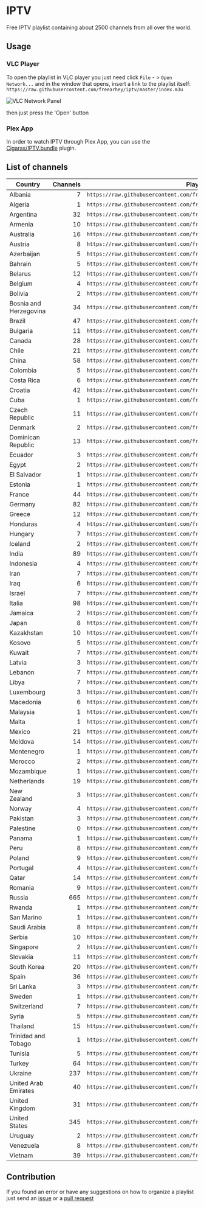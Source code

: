 # IPTV

Free IPTV playlist containing about 2500 channels from all over the world.

## Usage

### VLC Player

To open the playlist in VLC player you just need click `File` - > `Open Network...` and in the window that opens, insert a link to the playlist itself: `https://raw.githubusercontent.com/freearhey/iptv/master/index.m3u`

![VLC Network Panel](https://github.com/freearhey/iptv/raw/master/images/vlc-network-panel.png)

then just press the 'Open' button

### Plex App

In order to watch IPTV through Plex App, you can use the [Cigaras/IPTV.bundle](https://github.com/Cigaras/IPTV.bundle) plugin.

## List of channels

| Country                | Channels | Playlist 
| ---------------------- | -------: | --------
| Albania                | 7        | `https://raw.githubusercontent.com/freearhey/iptv/master/channels/al.m3u`
| Algeria                | 1        | `https://raw.githubusercontent.com/freearhey/iptv/master/channels/dz.m3u`
| Argentina              | 32       | `https://raw.githubusercontent.com/freearhey/iptv/master/channels/ar.m3u`
| Armenia                | 10       | `https://raw.githubusercontent.com/freearhey/iptv/master/channels/am.m3u`
| Australia              | 16       | `https://raw.githubusercontent.com/freearhey/iptv/master/channels/au.m3u`
| Austria                | 8        | `https://raw.githubusercontent.com/freearhey/iptv/master/channels/at.m3u`
| Azerbaijan             | 5        | `https://raw.githubusercontent.com/freearhey/iptv/master/channels/az.m3u`
| Bahrain                | 5        | `https://raw.githubusercontent.com/freearhey/iptv/master/channels/bh.m3u`
| Belarus                | 12       | `https://raw.githubusercontent.com/freearhey/iptv/master/channels/by.m3u`
| Belgium                | 4        | `https://raw.githubusercontent.com/freearhey/iptv/master/channels/be.m3u`
| Bolivia                | 2        | `https://raw.githubusercontent.com/freearhey/iptv/master/channels/bo.m3u`
| Bosnia and Herzegovina | 34       | `https://raw.githubusercontent.com/freearhey/iptv/master/channels/ba.m3u`
| Brazil                 | 47       | `https://raw.githubusercontent.com/freearhey/iptv/master/channels/br.m3u`
| Bulgaria               | 11       | `https://raw.githubusercontent.com/freearhey/iptv/master/channels/bg.m3u`
| Canada                 | 28       | `https://raw.githubusercontent.com/freearhey/iptv/master/channels/ca.m3u`
| Chile                  | 21       | `https://raw.githubusercontent.com/freearhey/iptv/master/channels/cl.m3u`
| China                  | 58       | `https://raw.githubusercontent.com/freearhey/iptv/master/channels/cn.m3u`
| Colombia               | 5        | `https://raw.githubusercontent.com/freearhey/iptv/master/channels/co.m3u`
| Costa Rica             | 6        | `https://raw.githubusercontent.com/freearhey/iptv/master/channels/cr.m3u`
| Croatia                | 42       | `https://raw.githubusercontent.com/freearhey/iptv/master/channels/hr.m3u`
| Cuba                   | 1        | `https://raw.githubusercontent.com/freearhey/iptv/master/channels/cu.m3u`
| Czech Republic         | 11       | `https://raw.githubusercontent.com/freearhey/iptv/master/channels/cz.m3u`
| Denmark                | 2        | `https://raw.githubusercontent.com/freearhey/iptv/master/channels/dk.m3u`
| Dominican Republic     | 13       | `https://raw.githubusercontent.com/freearhey/iptv/master/channels/do.m3u`
| Ecuador                | 3        | `https://raw.githubusercontent.com/freearhey/iptv/master/channels/ec.m3u`
| Egypt                  | 2        | `https://raw.githubusercontent.com/freearhey/iptv/master/channels/eg.m3u`
| El Salvador            | 1        | `https://raw.githubusercontent.com/freearhey/iptv/master/channels/sv.m3u`
| Estonia                | 1        | `https://raw.githubusercontent.com/freearhey/iptv/master/channels/ee.m3u`
| France                 | 44       | `https://raw.githubusercontent.com/freearhey/iptv/master/channels/fr.m3u`
| Germany                | 82       | `https://raw.githubusercontent.com/freearhey/iptv/master/channels/de.m3u`
| Greece                 | 12       | `https://raw.githubusercontent.com/freearhey/iptv/master/channels/gr.m3u`
| Honduras               | 4        | `https://raw.githubusercontent.com/freearhey/iptv/master/channels/hn.m3u`
| Hungary                | 7        | `https://raw.githubusercontent.com/freearhey/iptv/master/channels/hu.m3u`
| Iceland                | 2        | `https://raw.githubusercontent.com/freearhey/iptv/master/channels/is.m3u`
| India                  | 89       | `https://raw.githubusercontent.com/freearhey/iptv/master/channels/in.m3u`
| Indonesia              | 4        | `https://raw.githubusercontent.com/freearhey/iptv/master/channels/id.m3u`
| Iran                   | 7        | `https://raw.githubusercontent.com/freearhey/iptv/master/channels/ir.m3u`
| Iraq                   | 6        | `https://raw.githubusercontent.com/freearhey/iptv/master/channels/iq.m3u`
| Israel                 | 7        | `https://raw.githubusercontent.com/freearhey/iptv/master/channels/il.m3u`
| Italia                 | 98       | `https://raw.githubusercontent.com/freearhey/iptv/master/channels/it.m3u`
| Jamaica                | 2        | `https://raw.githubusercontent.com/freearhey/iptv/master/channels/jm.m3u`
| Japan                  | 8        | `https://raw.githubusercontent.com/freearhey/iptv/master/channels/jp.m3u`
| Kazakhstan             | 10       | `https://raw.githubusercontent.com/freearhey/iptv/master/channels/kz.m3u`
| Kosovo                 | 5        | `https://raw.githubusercontent.com/freearhey/iptv/master/channels/xk.m3u`
| Kuwait                 | 7        | `https://raw.githubusercontent.com/freearhey/iptv/master/channels/kw.m3u`
| Latvia                 | 3        | `https://raw.githubusercontent.com/freearhey/iptv/master/channels/lv.m3u`
| Lebanon                | 7        | `https://raw.githubusercontent.com/freearhey/iptv/master/channels/lb.m3u`
| Libya                  | 7        | `https://raw.githubusercontent.com/freearhey/iptv/master/channels/ly.m3u`
| Luxembourg             | 3        | `https://raw.githubusercontent.com/freearhey/iptv/master/channels/lu.m3u`
| Macedonia              | 6        | `https://raw.githubusercontent.com/freearhey/iptv/master/channels/mk.m3u`
| Malaysia               | 1        | `https://raw.githubusercontent.com/freearhey/iptv/master/channels/my.m3u`
| Malta                  | 1        | `https://raw.githubusercontent.com/freearhey/iptv/master/channels/mt.m3u`
| Mexico                 | 21       | `https://raw.githubusercontent.com/freearhey/iptv/master/channels/mx.m3u`
| Moldova                | 14       | `https://raw.githubusercontent.com/freearhey/iptv/master/channels/md.m3u`
| Montenegro             | 1        | `https://raw.githubusercontent.com/freearhey/iptv/master/channels/me.m3u`
| Morocco                | 2        | `https://raw.githubusercontent.com/freearhey/iptv/master/channels/ma.m3u`
| Mozambique             | 1        | `https://raw.githubusercontent.com/freearhey/iptv/master/channels/mz.m3u`
| Netherlands            | 19       | `https://raw.githubusercontent.com/freearhey/iptv/master/channels/nl.m3u`
| New Zealand            | 3        | `https://raw.githubusercontent.com/freearhey/iptv/master/channels/nz.m3u`
| Norway                 | 4        | `https://raw.githubusercontent.com/freearhey/iptv/master/channels/no.m3u`
| Pakistan               | 3        | `https://raw.githubusercontent.com/freearhey/iptv/master/channels/pk.m3u`
| Palestine              | 0        | `https://raw.githubusercontent.com/freearhey/iptv/master/channels/ps.m3u`
| Panama                 | 1        | `https://raw.githubusercontent.com/freearhey/iptv/master/channels/pa.m3u`
| Peru                   | 8        | `https://raw.githubusercontent.com/freearhey/iptv/master/channels/pe.m3u`
| Poland                 | 9        | `https://raw.githubusercontent.com/freearhey/iptv/master/channels/pl.m3u`
| Portugal               | 4        | `https://raw.githubusercontent.com/freearhey/iptv/master/channels/pt.m3u`
| Qatar                  | 14       | `https://raw.githubusercontent.com/freearhey/iptv/master/channels/qa.m3u`
| Romania                | 9        | `https://raw.githubusercontent.com/freearhey/iptv/master/channels/ro.m3u`
| Russia                 | 665      | `https://raw.githubusercontent.com/freearhey/iptv/master/channels/ru.m3u`
| Rwanda                 | 1        | `https://raw.githubusercontent.com/freearhey/iptv/master/channels/rw.m3u`
| San Marino             | 1        | `https://raw.githubusercontent.com/freearhey/iptv/master/channels/sm.m3u`
| Saudi Arabia           | 8        | `https://raw.githubusercontent.com/freearhey/iptv/master/channels/sa.m3u`
| Serbia                 | 10       | `https://raw.githubusercontent.com/freearhey/iptv/master/channels/rs.m3u`
| Singapore              | 2        | `https://raw.githubusercontent.com/freearhey/iptv/master/channels/sg.m3u`
| Slovakia               | 11       | `https://raw.githubusercontent.com/freearhey/iptv/master/channels/sk.m3u`
| South Korea            | 20       | `https://raw.githubusercontent.com/freearhey/iptv/master/channels/kr.m3u`
| Spain                  | 36       | `https://raw.githubusercontent.com/freearhey/iptv/master/channels/es.m3u`
| Sri Lanka              | 3        | `https://raw.githubusercontent.com/freearhey/iptv/master/channels/lk.m3u`
| Sweden                 | 1        | `https://raw.githubusercontent.com/freearhey/iptv/master/channels/se.m3u`
| Switzerland            | 7        | `https://raw.githubusercontent.com/freearhey/iptv/master/channels/ch.m3u`
| Syria                  | 5        | `https://raw.githubusercontent.com/freearhey/iptv/master/channels/sy.m3u`
| Thailand               | 15       | `https://raw.githubusercontent.com/freearhey/iptv/master/channels/th.m3u`
| Trinidad and Tobago    | 1        | `https://raw.githubusercontent.com/freearhey/iptv/master/channels/tt.m3u`
| Tunisia                | 5        | `https://raw.githubusercontent.com/freearhey/iptv/master/channels/tn.m3u`
| Turkey                 | 64       | `https://raw.githubusercontent.com/freearhey/iptv/master/channels/tr.m3u`
| Ukraine                | 237      | `https://raw.githubusercontent.com/freearhey/iptv/master/channels/ua.m3u`
| United Arab Emirates   | 40       | `https://raw.githubusercontent.com/freearhey/iptv/master/channels/ae.m3u`
| United Kingdom         | 31       | `https://raw.githubusercontent.com/freearhey/iptv/master/channels/uk.m3u`
| United States          | 345      | `https://raw.githubusercontent.com/freearhey/iptv/master/channels/us.m3u`
| Uruguay                | 2        | `https://raw.githubusercontent.com/freearhey/iptv/master/channels/uy.m3u`
| Venezuela              | 8        | `https://raw.githubusercontent.com/freearhey/iptv/master/channels/ve.m3u`
| Vietnam                | 39       | `https://raw.githubusercontent.com/freearhey/iptv/master/channels/vn.m3u`


## Contribution

If you found an error or have any suggestions on how to organize a playlist just send an [issue](https://github.com/freearhey/iptv/issues) or a [pull request](https://github.com/freearhey/iptv/pulls)